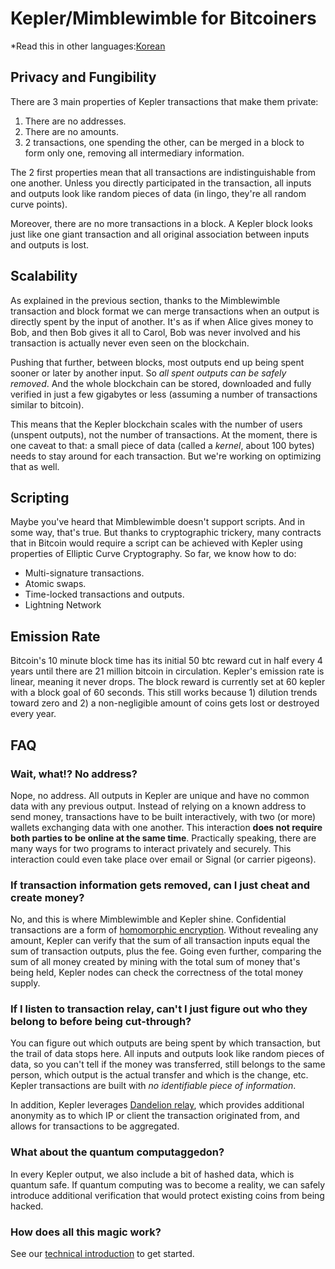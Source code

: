 # Kepler/Mimblewimble for Bitcoiners

*Read this in other languages:[Korean](kepler4bitcoiners_KR.md)

## Privacy and Fungibility

There are 3 main properties of Kepler transactions that make them private:

1. There are no addresses.
2. There are no amounts.
3. 2 transactions, one spending the other, can be merged in a block to form only one, removing all intermediary information.

The 2 first properties mean that all transactions are indistinguishable from one another. Unless you directly participated in the transaction, all inputs and outputs look like random pieces of data (in lingo, they're all random curve points).

Moreover, there are no more transactions in a block. A Kepler block looks just like one giant transaction and all original association between inputs and outputs is lost.

## Scalability

As explained in the previous section, thanks to the Mimblewimble transaction and block format we can merge transactions when an output is directly spent by the input of another. It's as if when Alice gives money to Bob, and then Bob gives it all to Carol, Bob was never involved and his transaction is actually never even seen on the blockchain.

Pushing that further, between blocks, most outputs end up being spent sooner or later by another input. So *all spent outputs can be safely removed*. And the whole blockchain can be stored, downloaded and fully verified in just a few gigabytes or less (assuming a number of transactions similar to bitcoin).

This means that the Kepler blockchain scales with the number of users (unspent outputs), not the number of transactions. At the moment, there is one caveat to that: a small piece of data (called a *kernel*, about 100 bytes) needs to stay around for each transaction. But we're working on optimizing that as well.

## Scripting

Maybe you've heard that Mimblewimble doesn't support scripts. And in some way, that's true. But thanks to cryptographic trickery, many contracts that in Bitcoin would require a script can be achieved with Kepler using properties of Elliptic Curve Cryptography. So far, we know how to do:

* Multi-signature transactions.
* Atomic swaps.
* Time-locked transactions and outputs.
* Lightning Network

## Emission Rate

Bitcoin's 10 minute block time has its initial 50 btc reward cut in half every 4 years until there are 21 million bitcoin in circulation. Kepler's emission rate is linear, meaning it never drops. The block reward is currently set at 60 kepler with a block goal of 60 seconds. This still works because 1) dilution trends toward zero and 2) a non-negligible amount of coins gets lost or destroyed every year.

## FAQ

### Wait, what!? No address?

Nope, no address. All outputs in Kepler are unique and have no common data with any previous output. Instead of relying on a known address to send money, transactions have to be built interactively, with two (or more) wallets exchanging data with one another. This interaction **does not require both parties to be online at the same time**. Practically speaking, there are many ways for two programs to interact privately and securely. This interaction could even take place over email or Signal (or carrier pigeons).

### If transaction information gets removed, can I just cheat and create money?

No, and this is where Mimblewimble and Kepler shine. Confidential transactions are a form of [homomorphic encryption](https://en.wikipedia.org/wiki/Homomorphic_encryption). Without revealing any amount, Kepler can verify that the sum of all transaction inputs equal the sum of transaction outputs, plus the fee. Going even further, comparing the sum of all money created by mining with the total sum of money that's being held, Kepler nodes can check the correctness of the total money supply.

### If I listen to transaction relay, can't I just figure out who they belong to before being cut-through?

You can figure out which outputs are being spent by which transaction, but the trail of data stops here. All inputs and outputs look like random pieces of data, so you can't tell if the money was transferred, still belongs to the same person, which output is the actual transfer and which is the change, etc. Kepler transactions are built with *no identifiable piece of information*.

In addition, Kepler leverages [Dandelion relay](dandelion/dandelion.md), which provides additional anonymity as to which IP or client the transaction originated from, and allows for transactions to be aggregated.

### What about the quantum computaggedon?

In every Kepler output, we also include a bit of hashed data, which is quantum safe. If quantum computing was to become a reality, we can safely introduce additional verification that would protect existing coins from being hacked.

### How does all this magic work?

See our [technical introduction](intro.md) to get started.
